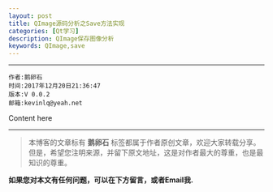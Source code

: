```yaml
---
layout: post
title: QImage源码分析之Save方法实现
categories: [Qt学习]
description: QImage保存图像分析
keywords: QImage,save
---
```


******

    作者:鹅卵石
    时间:2017年12月20日21:36:47
    版本:V 0.0.2
    邮箱:kevinlq@yeah.net

<!-- more -->

Content here

---
>本博客的文章标有 **鹅卵石** 标签都属于作者原创文章，欢迎大家转载分享。
但是，希望您注明来源，并留下原文地址，这是对作者最大的尊重，也是最知识的尊重。

**如果您对本文有任何问题，可以在下方留言，或者Email我.**